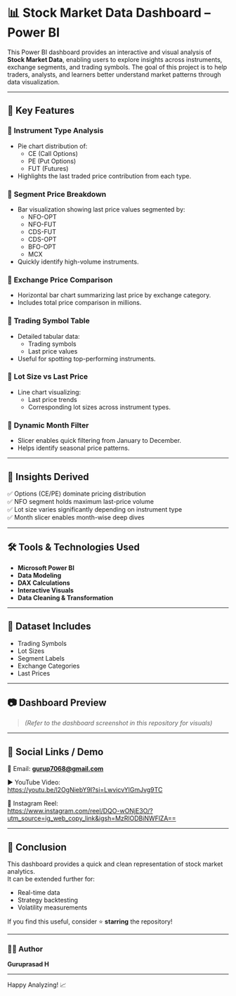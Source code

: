 # 📊 Stock Market Data Dashboard – Power BI

This Power BI dashboard provides an interactive and visual analysis of **Stock Market Data**, enabling users to explore insights across instruments, exchange segments, and trading symbols. The goal of this project is to help traders, analysts, and learners better understand market patterns through data visualization.

---

## 🚀 Key Features

### 🔸 **Instrument Type Analysis**
- Pie chart distribution of:
  - CE (Call Options)
  - PE (Put Options)
  - FUT (Futures)
- Highlights the last traded price contribution from each type.

### 🔸 **Segment Price Breakdown**
- Bar visualization showing last price values segmented by:
  - NFO-OPT
  - NFO-FUT
  - CDS-FUT
  - CDS-OPT
  - BFO-OPT
  - MCX
- Quickly identify high-volume instruments.

### 🔸 **Exchange Price Comparison**
- Horizontal bar chart summarizing last price by exchange category.
- Includes total price comparison in millions.

### 🔸 **Trading Symbol Table**
- Detailed tabular data:
  - Trading symbols
  - Last price values
- Useful for spotting top-performing instruments.

### 🔸 **Lot Size vs Last Price**
- Line chart visualizing:
  - Last price trends
  - Corresponding lot sizes across instrument types.

### 🔸 **Dynamic Month Filter**
- Slicer enables quick filtering from January to December.
- Helps identify seasonal price patterns.

---

## 🧠 Insights Derived

✅ Options (CE/PE) dominate pricing distribution  
✅ NFO segment holds maximum last-price volume  
✅ Lot size varies significantly depending on instrument type  
✅ Month slicer enables month-wise deep dives

---

## 🛠️ Tools & Technologies Used

- **Microsoft Power BI**
- **Data Modeling**
- **DAX Calculations**
- **Interactive Visuals**
- **Data Cleaning & Transformation**

---

## 📁 Dataset Includes

- Trading Symbols  
- Lot Sizes  
- Segment Labels  
- Exchange Categories  
- Last Prices  

---

## 📷 Dashboard Preview

> *(Refer to the dashboard screenshot in this repository for visuals)*

---

## 🔗 Social Links / Demo

📧 Email: **gurup7068@gmail.com**  

▶️ YouTube Video:  
https://youtu.be/l2OgNiebY9I?si=LwvicvYlGmJvg9TC

📸 Instagram Reel:  
https://www.instagram.com/reel/DQO-wONjE3O/?utm_source=ig_web_copy_link&igsh=MzRlODBiNWFlZA==

---

## 🏁 Conclusion

This dashboard provides a quick and clean representation of stock market analytics.  
It can be extended further for:
- Real-time data
- Strategy backtesting
- Volatility measurements

If you find this useful, consider ⭐ **starring** the repository!

---

### 👨‍💻 Author
**Guruprasad H**

---

Happy Analyzing! 📈
